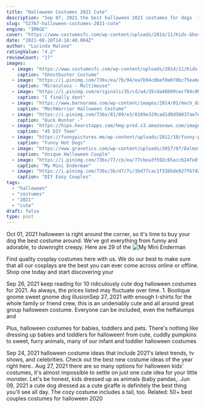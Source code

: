 ```yaml
---
title: "Halloween Costumes 2021 Cute"
description: "Sep 07, 2021 the best halloween 2021 costumes for dogs  Its probably the first thing your parents dressed you up as, and itll be just as cute on your dog as it was on baby you. This one comes in a"
slug: "52767-halloween-costumes-2021-cute"
engine: "IMAGE"
cover: "https://www.costumesfc.com/wp-content/uploads/2014/11/Kids-Ghostbuster-Costume.jpg"
date: "2021-08-28T14:18:40.004Z"
author: "Lucinda Malone"
ratingValue: "4.2"
reviewCount: "17"
images:
  - image: "https://www.costumesfc.com/wp-content/uploads/2014/11/Kids-Ghostbuster-Costume.jpg"
    caption: "Ghostbuster Costume"
  - image: "https://i.pinimg.com/736x/ea/7b/94/ea7b94c0bef0e070bc75ea6ea6eb56cd.jpg"
    caption: "Miraculous - Multimouse"
  - image: "https://i.pinimg.com/originals/35/cd/a4/35cda48b09cecf84c0b6fafdc8067ae5.jpg"
    caption: "I finally dont"
  - image: "https://www.barnorama.com/wp-content/images/2014/01/mech_daddy/09-mech_daddy.jpg"
    caption: "MechWarrior Halloween Costume"
  - image: "https://i.pinimg.com/736x/81/89/e3/8189e329cad1d0d50037ae7e3f68c9fa--halloween-costume-contest-kid-halloween.jpg"
    caption: "Duck Hunter -"
  - image: "https://hips.hearstapps.com/hmg-prod.s3.amazonaws.com/images/halloween-costume-ideas-teens-harley-1562876180.jpg?crop=1xw:1xh;center,top&resize=480:*"
    caption: "45 DIY Teen"
  - image: "https://funnypictures.me/wp-content/uploads/2012/10/funny-pictures-Real-Hot-Dogs-4.jpg"
    caption: "Funny Hot Dogs"
  - image: "https://www.gravetics.com/wp-content/uploads/2017/07/Dalmatian-Firefighter.jpg"
    caption: "Unique Halloween Couple"
  - image: "https://i.pinimg.com/736x/77/cb/ea/77cbea3f592c65acc624fe8fe5ea9e5a--kid-halloween-halloween-.jpg"
    caption: "My Mini Enderman"
  - image: "https://i.pinimg.com/736x/3b/d7/7c/3bd77cac1f336bde927f67da6f091036--easy-couple-halloween-costumes-diy-couples-costumes.jpg"
    caption: "DIY Easy Couples"
tags:
  - "halloween"
  - "costumes"
  - "2021"
  - "cute"
draft: false
type: post
---
```


Oct 01, 2021 halloween is right around the corner, so it's time to buy your dog the best costume around. We've got everything from funny and adorable, to downright creepy. Here are 29 of the
![My Mini Enderman](https://i.pinimg.com/736x/77/cb/ea/77cbea3f592c65acc624fe8fe5ea9e5a--kid-halloween-halloween-.jpg "My Mini Enderman")

Find quality cosplay costumes here with us. We do our best to make sure that all our cosplays are the best you can ever come across online or offline. Shop one today and start discovering your
<!--inArticleAds-->

<!--galleryOne-->

Sep 26, 2021 keep reading for 10 ridiculously cute dog halloween costumes for 2021. As always, the prices listed may fluctuate over time. 1. Bootique gnome sweet gnome dog illusionSep 27, 2021 with enough t-shirts for the whole family or friend crew, this is an undeniably cute and all around great group halloween costume. Everyone can be included, even the heffalumps and
<!--inArticleAds-->

<!--galleryTwo-->

Plus, halloween costumes for babies, toddlers and pets. There's nothing like dressing up babies and toddlers for halloween! from cute, cuddly pumpkins to sweet, furry animals, many of our infant and toddler halloween costumes
<!--galleryThree-->

Sep 24, 2021 halloween costume ideas that include 2021's latest trends, tv shows, and celebrities. Check out the best new costume ideas of the year right here.. Aug 27, 2021 there are so many options for halloween kids' costumes, it's almost impossible to settle on just one cute idea for your little monster. Let's be honest, kids dressed up as animals (baby pandas,. Jun 09, 2021 a cute dog dressed as a cute giraffe is definitely the best thing you'll see all day. The cozy costume includes a tail, too. Related: 50+ best couples costumes for halloween 2020